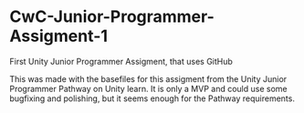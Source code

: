 # CwC-Junior-Programmer-Assigment-1
First Unity Junior Programmer Assigment, that uses GitHub

This was made with the basefiles for this assigment from the Unity Junior Programmer Pathway on Unity learn.
It is only a MVP and could use some bugfixing and polishing, but it seems enough for the Pathway requirements.
